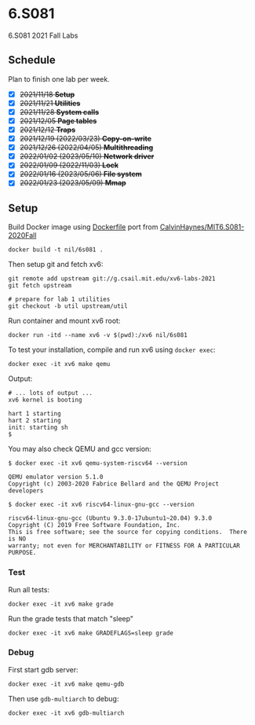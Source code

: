 # 6.S081
6.S081 2021 Fall Labs

## Schedule

Plan to finish one lab per week.

+ [x] ~~2021/11/18 **Setup**~~
+ [x] ~~2021/11/21 **Utilities**~~
+ [x] ~~2021/11/28 **System calls**~~
+ [x] ~~2021/12/05 **Page tables**~~
+ [x] ~~2021/12/12 **Traps**~~
+ [x] ~~2021/12/19 (2022/03/23) **Copy-on-write**~~
+ [x] ~~2021/12/26 (2022/04/05) **Multithreading**~~
+ [x] ~~2022/01/02 (2023/05/10) **Network driver**~~
+ [x] ~~2022/01/09 (2022/11/03) **Lock**~~
+ [x] ~~2022/01/16 (2023/05/06) **File system**~~
+ [x] ~~2022/01/23 (2023/05/09) **Mmap**~~

## Setup

Build Docker image using [Dockerfile](https://github.com/greenhandatsjtu/6.S081/blob/main/Dockerfile) port from [CalvinHaynes/MIT6.S081-2020Fall](https://github.com/CalvinHaynes/MIT6.S081-2020Fall/blob/main/DockerFIle/Dockerfile)
```shell
docker build -t nil/6s081 .
```
Then setup git and fetch xv6:
```shell
git remote add upstream git://g.csail.mit.edu/xv6-labs-2021
git fetch upstream

# prepare for lab 1 utilities
git checkout -b util upstream/util
```
Run container and mount xv6 root:
```shell
docker run -itd --name xv6 -v $(pwd):/xv6 nil/6s081
```
To test your installation, compile and run xv6 using `docker exec`:
```shell
docker exec -it xv6 make qemu
```

Output:
```shell
# ... lots of output ...
xv6 kernel is booting

hart 1 starting
hart 2 starting
init: starting sh
$
```

You may also check QEMU and gcc version:
```shell
$ docker exec -it xv6 qemu-system-riscv64 --version

QEMU emulator version 5.1.0
Copyright (c) 2003-2020 Fabrice Bellard and the QEMU Project developers

$ docker exec -it xv6 riscv64-linux-gnu-gcc --version

riscv64-linux-gnu-gcc (Ubuntu 9.3.0-17ubuntu1~20.04) 9.3.0
Copyright (C) 2019 Free Software Foundation, Inc.
This is free software; see the source for copying conditions.  There is NO
warranty; not even for MERCHANTABILITY or FITNESS FOR A PARTICULAR PURPOSE.
```

### Test
Run all tests:
```shell
docker exec -it xv6 make grade
```

Run the grade tests that match "sleep"
```shell
docker exec -it xv6 make GRADEFLAGS=sleep grade
```

### Debug
First start gdb server:
```shell
docker exec -it xv6 make qemu-gdb
```

Then use `gdb-multiarch` to debug:
```shell
docker exec -it xv6 gdb-multiarch
```
